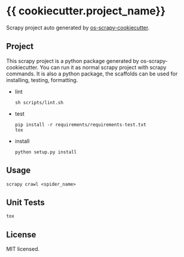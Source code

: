 # {{ cookiecutter.project_name}}

Scrapy project auto generated by [os-scrapy-cookiecutter](https://github.com/cfhamlet/os-scrapy-cookiecutter). 


## Project

This scrapy project is a python package generated by os-scrapy-cookiecutter.
You can run it as normal scrapy project with scrapy commands. It is also a python package, the scaffolds can be used for installing, testing, formatting.

* lint
  
  ```
  sh scripts/lint.sh
  ```

* test

  ```
  pip install -r requirements/requirements-test.txt
  tox
  ```

* install

  ```
  python setup.py install
  ```


## Usage

```
scrapy crawl <spider_name>
```

## Unit Tests

```
tox
```

## License

MIT licensed.